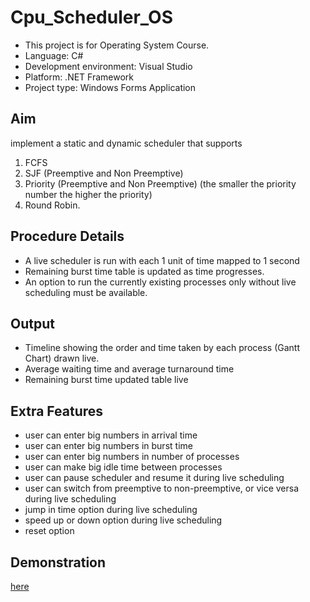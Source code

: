 # Cpu_Scheduler_OS
- This project is for Operating System Course.
- Language: C#
- Development environment: Visual Studio
- Platform: .NET Framework
- Project type: Windows Forms Application
## Aim
implement a static and dynamic scheduler that supports 
1. FCFS
2. SJF (Preemptive and Non Preemptive)
3. Priority (Preemptive and Non Preemptive) (the smaller the priority number the higher the priority)
4. Round Robin.
## Procedure Details
-  A live scheduler is run with each 1 unit of time mapped to 1 second
- Remaining burst time table is updated as time progresses.
- An option to run the currently existing processes only without live scheduling must be available.
## Output
- Timeline showing the order and time taken by each process (Gantt Chart) drawn
live.
- Average waiting time and average turnaround time
- Remaining burst time updated table live
## Extra Features
- user can enter big numbers in  arrival time
- user can enter big numbers in  burst time
- user can enter big numbers in  number of processes
- user can make big idle time between processes
- user can pause scheduler and resume it during live scheduling
- user can switch from preemptive to non-preemptive, or vice versa during live scheduling
- jump in time option during live scheduling
- speed up or down option during live scheduling
- reset option
## Demonstration
[here](https://drive.google.com/file/d/10SFa9VwcOm5OibtIMCH5IV0c51rp6eFK/view?usp=sharing)
